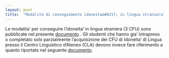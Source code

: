```yaml
---
layout: post
title:  "Modalità di conseguimento idoneita&#8217; in lingua straniera"
---
```


Le modalita’ per conseguire l’idoneita’ in lingua straniera (3 CFU) sono pubblicate nel presente [documento](/media/INFORMATIVA_IDIL_nuovi_studenti.pdf) .
Gli studenti che hanno gia’ intrapreso o completato solo parzialmente l’acquisizione dei CFU di Idoneita’ di Lingua presso il Centro Linguistico d’Ateneo (CLA) devono invece fare riferimento a quanto riportato nel seguente [documento](/media/INFORMATIVA_IDIL_studenti_exCLA.pdf).
